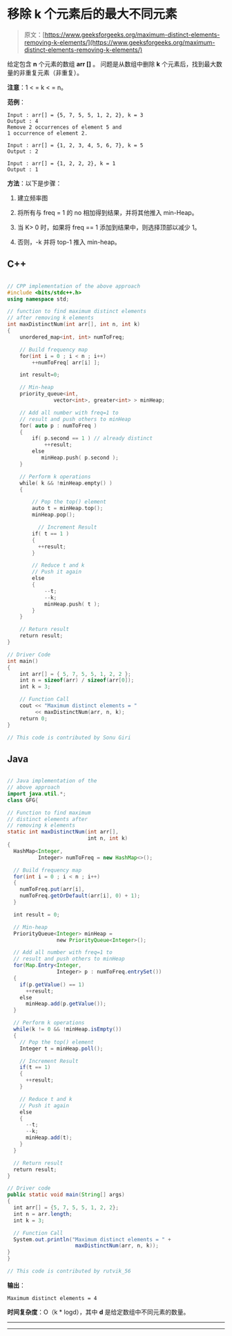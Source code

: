 # 移除 k 个元素后的最大不同元素

> 原文：[https://www.geeksforgeeks.org/maximum-distinct-elements-removing-k-elements/](https://www.geeksforgeeks.org/maximum-distinct-elements-removing-k-elements/)

给定包含 **n** 个元素的数组 **arr []** 。 问题是从数组中删除 **k** 个元素后，找到最大数量的非重复元素（非重复）。

**注意**：1 < = k < = n。

**范例**：

```
Input : arr[] = {5, 7, 5, 5, 1, 2, 2}, k = 3
Output : 4
Remove 2 occurrences of element 5 and
1 occurrence of element 2.

Input : arr[] = {1, 2, 3, 4, 5, 6, 7}, k = 5
Output : 2

Input : arr[] = {1, 2, 2, 2}, k = 1
Output : 1

```

**方法**：以下是步骤：

1.  建立频率图

2.  将所有与 freq = 1 的 no 相加得到结果，并将其他推入 min-Heap。

3.  当 K> 0 时，如果将 freq == 1 添加到结果中，则选择顶部以减少 1。

4.  否则，-k 并将 top-1 推入 min-heap。

## C++

```cpp

// CPP implementation of the above approach
#include <bits/stdc++.h> 
using namespace std; 

// function to find maximum distinct elements 
// after removing k elements 
int maxDistinctNum(int arr[], int n, int k) 
{
    unordered_map<int, int> numToFreq;

    // Build frequency map
    for(int i = 0 ; i < n ; i++)
        ++numToFreq[ arr[i] ];

    int result=0;

    // Min-heap
    priority_queue<int, 
               vector<int>, greater<int> > minHeap;

    // Add all number with freq=1 to 
    // result and push others to minHeap
    for( auto p : numToFreq ) 
    {
        if( p.second == 1 ) // already distinct
            ++result;
        else
           minHeap.push( p.second );
    }

    // Perform k operations
    while( k && !minHeap.empty() ) 
    {

        // Pop the top() element
        auto t = minHeap.top(); 
        minHeap.pop();

          // Increment Result
        if( t == 1 )
        {
          ++result;
        }

        // Reduce t and k 
        // Push it again
        else
        {
            --t;
            --k;
            minHeap.push( t );
        }
    }

    // Return result
    return result;
}

// Driver Code
int main() 
{ 
    int arr[] = { 5, 7, 5, 5, 1, 2, 2 }; 
    int n = sizeof(arr) / sizeof(arr[0]); 
    int k = 3; 

    // Function Call
    cout << "Maximum distinct elements = "
         << maxDistinctNum(arr, n, k); 
    return 0; 
} 

// This code is contributed by Sonu Giri

```

## Java

```java

// Java implementation of the 
// above approach
import java.util.*;
class GFG{

// Function to find maximum 
// distinct elements after 
// removing k elements 
static int maxDistinctNum(int arr[], 
                          int n, int k) 
{
  HashMap<Integer, 
          Integer> numToFreq = new HashMap<>(); 

  // Build frequency map
  for(int i = 0 ; i < n ; i++)
  {
    numToFreq.put(arr[i],
    numToFreq.getOrDefault(arr[i], 0) + 1);
  }

  int result = 0;

  // Min-heap
  PriorityQueue<Integer> minHeap = 
                new PriorityQueue<Integer>();

  // Add all number with freq=1 to 
  // result and push others to minHeap
  for(Map.Entry<Integer, 
                Integer> p : numToFreq.entrySet()) 
  {
    if(p.getValue() == 1) 
      ++result;
    else
      minHeap.add(p.getValue());
  }

  // Perform k operations
  while(k != 0 && !minHeap.isEmpty()) 
  {
    // Pop the top() element
    Integer t = minHeap.poll(); 

    // Increment Result
    if(t == 1)
    {
      ++result;
    }

    // Reduce t and k 
    // Push it again
    else
    {
      --t;
      --k;
      minHeap.add(t);
    }
  }

  // Return result
  return result;
}

// Driver code
public static void main(String[] args) 
{        
  int arr[] = {5, 7, 5, 5, 1, 2, 2}; 
  int n = arr.length; 
  int k = 3; 

  // Function Call
  System.out.println("Maximum distinct elements = " +  
                      maxDistinctNum(arr, n, k));
}
}

// This code is contributed by rutvik_56

```

**输出**：

```
Maximum distinct elements = 4

```

**时间复杂度**：O（k * logd），其中 **d** 是给定数组中不同元素的数量。



* * *

* * *



